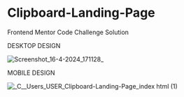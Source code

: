 # Clipboard-Landing-Page
Frontend Mentor Code Challenge Solution

DESKTOP DESIGN

![Screenshot_16-4-2024_171128_](https://github.com/Tksmith-guru/Clipboard-Landing-Page/assets/122574849/9311424b-f437-4491-aa52-d37dbe215eb1)

MOBILE DESIGN

![_C__Users_USER_Clipboard-Landing-Page_index html (1)](https://github.com/Tksmith-guru/Clipboard-Landing-Page/assets/122574849/80b84f57-bf9c-477e-9d0c-544426fcd3c2)


